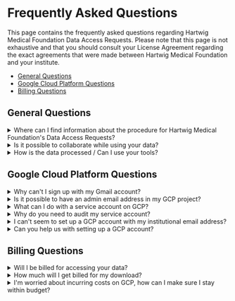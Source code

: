# Frequently Asked Questions

This page contains the frequently asked questions regarding Hartwig Medical Foundation Data Access Requests. Please note that this page is not exhaustive and that you should consult your License Agreement regarding the exact agreements that were made between Hartwig Medical Foundation and your institute.

- [General Questions](#general-questions)
- [Google Cloud Platform Questions](#google-cloud-platform-questions)
- [Billing Questions](#billing-questions)

## General Questions

<details>
<summary>Where can I find information about the procedure for Hartwig Medical Foundation's Data Access Requests?</summary>

You can find all details regarding the Data Access Procedure at [our website](https://www.hartwigmedicalfoundation.nl/applying-for-data/).
</details>

<details>
<summary>Is it possible to collaborate while using your data?</summary>

Collaboration is possible on the following grounds:
- The person(s) you are collaborating with will not have access to the raw Hartwig Medical Foundation data that is shared with you through GCP. Only the people that are mentioned in your Data Access Request and registered 'Download Contacts' are allowed to access the raw Hartwig Medical Foundation data. You are allowed to share the results of your analysis.
- If you need your collaborator to have access to the raw data as well, please add him/her as a 'Download contact'. For a collaborator to be added as a 'Download contact', he/she needs to be appointed within the same 'Legal Entity' or institution. See instructions [on this page, section 'New User procedure'](https://www.hartwigmedicalfoundation.nl/applying-for-data/). 
- If your collaborator does not work at the same institute (or 'Legal Entity'), you need to put in a new Data Access Request and add your collaborator in the 'Consortium request' part of the application. A License Agreement will be drafted that allows people from multiple institutions to collaborate on analysing the raw data.
- It is not possible to request data as a consortium, as this is no official 'Legal Entity'.
</details>

<details>
<summary>How is the data processed / Can I use your tools?</summary>

An [overview of the methods for data collection](./data-access-request-methods.md) is available, as well as a [guide that describes the data that we make available](./data-access-request-guide.md).

All our tools and code is publicly available on [our GitHub](https://github.com/hartwigmedical). 
</details>

## Google Cloud Platform Questions

<details>
<summary>Why can't I sign up with my Gmail account?</summary>

As you may know, the data included in the database of Hartwig Medical Foudation is very sensitive information and concerns health and genetic data of patients. In view hereof, Hartwig Medical Foundation must ensure that the data that it makes available for research is only used for the purposes for which the data is made available and by the persons authorized to access it. Further, it wishes to safeguard as much as possible that the data are duly processed and protected, once made available for research. It is in view hereof that Hartwig Medical Foundation makes available the data to legal entities (such as the institution you are working for), why the data access request is submitted on behalf of your institution and why the license agreement covering the use of data is entered into by your institution. It is your institution that is responsible for compliance with the terms of the license agreement. By requiring you to use your institution email address, we can ensure that you are indeed working for the institution that was granted access to the data and that you will no longer have access to the data once you no longer work for the institution (and are no longer authorized to access the data). Further, your institution’s email account is often better secured than a private email account. So in brief, we require you to use your institution email address to access the data from Hartwig Medical Foundation in order to protect the data.
</details>

<details>
<summary>Is it possible to have an admin email address in my GCP project?</summary>

No, we can only allow **personal institutional email addresses** as GCP accounts to release the data to. When releasing data to a service account, an admin account may be added to the project, but can't have the rights to access the service account that the data is linked to. Please see the question right above this one for the specific explanation why we can't allow this.
</details>

<details> 
<summary>What can I do with a service account on GCP?</summary>

A service account allows you to process the data that you can access through the ACL in a more efficient way, as you're able to automatise. With a service account, you can spin up multiple VMs simultaniously in one go, whereas with your personal GCP account, you'd have to do this for each sample seperately. 
</details>

<details>
<summary>Why do you need to audit my service account?</summary>

We need to audit your project IAM settings when you want to use a service account for data access, as we want to make sure only the registered 'Download contacts' have access to the data (through restricted access to the service account), as agreed upon in the License Agreement. The audit is performed like this:
- You will need to add one of the Hartwig employees to your project with the role 'Viewer', so he/she is able to see the users with access to your project via IAM.
- Our Hartwig employee will take a look at the users within your project and register the accounts and roles with access.
- Then Hartwig will check if the users with priviledged access are also registered 'Download contacts' on the data access request documentation. We only allow the following scenarios:
    - Only the download contact has an account in the project (and multiple service accounts are allowed)
    - The download contact has an account in the project, and is the only one that can work with the service account. This means that there are other users allowed, but their roles should not be one of the following (the below roles give a user access to all service accounts within a project):
        - Owner
        - Editor
        - Service Account User
- When this is all in order, you will be notified by us and the data collection is started.
</details>

<details>
<summary>I can't seem to set up a GCP account with my institutional email address?</summary>

Please follow the instructions in our [Getting a Google account](https://hartwigmedical.github.io/documentation/getting-a-Google-account.html) documentation. In short, go to the [Google Account creation page](https://accounts.google.com/signup?hl=en), click 'Use my current email address instead' and follow the prompts. Please note that we need multi-factor authentication enabled for all accounts we share our data with.
</details>

<details>
<summary>Can you help us with setting up a GCP account?</summary>

We are not able to set the GCP account up for you. Instructions on getting a GCP account can be found in our [Getting a Google account](https://hartwigmedical.github.io/documentation/getting-a-Google-account.html) instructions. If the instructions are somehow not working for you, please [contact us](https://www.hartwigmedicalfoundation.nl/en/contact-us/). We might be able to point you to someone that can assist you in the process.
</details>

## Billing Questions

<details>
<summary>Will I be billed for accessing your data?</summary>

We don't personally bill you for accessing our data, but accessing the data through Google Cloud Platform does come with costs. Basically, there are two ways to approach the data:
- **Download the data onto your own servers**. This will result in egress costs (data that is pulled over the network will be charged per GB, see [Google's Network Pricing page](https://cloud.google.com/compute/network-pricing) for more details.
- **Analyse the data on GCP itself**. This will results in storage and compute costs. More information can be found on [Google's Cloud Storage pricing page](https://cloud.google.com/storage/pricing) and [Google's VM Instances pricing page](https://cloud.google.com/compute/vm-instance-pricing). If you analyse the data in the same region as it is stored, you won't be charged egress costs. 

What option to choose depends on your use case and specific requirements. 
</details>

<details>
<summary>How much will I get billed for my download?</summary>

A resource that might help you in estimating costs is the [Google Pricing calculator](https://cloud.google.com/products/calculator). Another factor that you need to include when estimating cost, is the [cost for egress](https://cloud.google.com/compute/network-pricing).
</details>

<details>
<summary>I'm worried about incurring costs on GCP, how can I make sure I stay within budget?</summary>

There is no hard cap to cut off costs at a certain point, but there are several options to monitor your budget within GCP:
- [Set budgets and budget alerts in GCP](https://cloud.google.com/billing/docs/how-to/budgets?hl=en&visit_id=637285189607967041-935235730&rd=1). This option does not let you cap the budget, but allows you to monitor everything and set reminders at appropriate amounts of money spend.
- [Examples of automated cost control responses](https://cloud.google.com/billing/docs/how-to/notify). Here you can find examples on shutting down VMs when the bill reaches a certain amount within a project.
</details>
